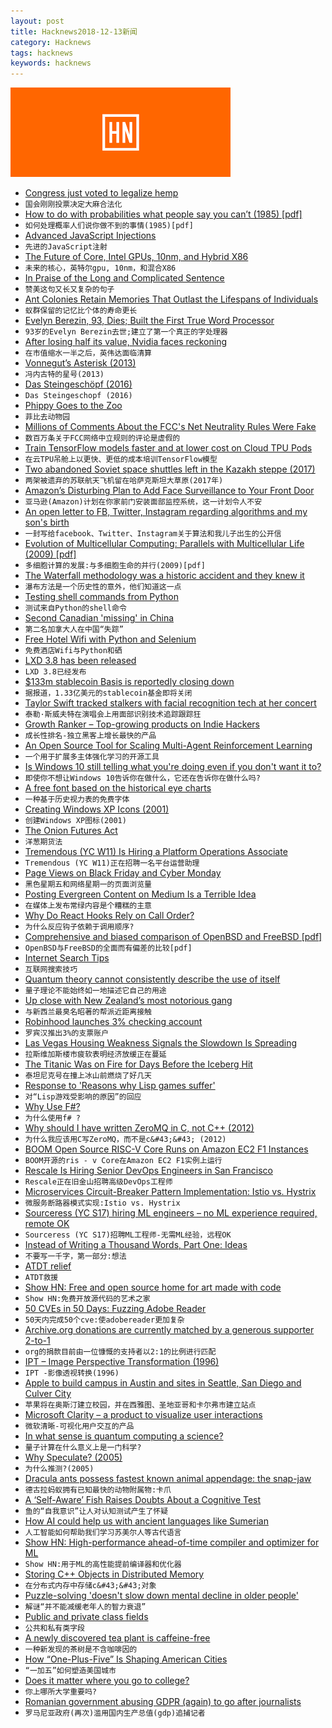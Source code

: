 ```yaml
---
layout: post
title: Hacknews2018-12-13新闻
category: Hacknews
tags: hacknews
keywords: hacknews
---
```


![haccknews-banner](/assets/image/hacknews-banner.jpg)

- [Congress just voted to legalize hemp](https://www.vox.com/policy-and-politics/2018/12/12/18136408/congress-hemp-marijuana-legalization-farm-bill)
- `国会刚刚投票决定大麻合法化`
- [How to do with probabilities what people say you can’t (1985) [pdf]](https://ftp.cs.ucla.edu/pub/stat_ser/r49.pdf)
- `如何处理概率人们说你做不到的事情(1985)[pdf]`
- [Advanced JavaScript Injections](https://brutelogic.com.br/blog/advanced-javascript-injections/)
- `先进的JavaScript注射`
- [The Future of Core, Intel GPUs, 10nm, and Hybrid X86](https://www.anandtech.com/show/13699/intel-architecture-day-2018-core-future-hybrid-x86)
- `未来的核心，英特尔gpu, 10nm，和混合X86`
- [In Praise of the Long and Complicated Sentence](https://lithub.com/in-praise-of-the-long-and-complicated-sentence/)
- `赞美这句又长又复杂的句子`
- [Ant Colonies Retain Memories That Outlast the Lifespans of Individuals](https://www.smithsonianmag.com/science-nature/ant-colonies-retain-memories-outlast-lifespans-individuals-180971022/)
- `蚁群保留的记忆比个体的寿命更长`
- [Evelyn Berezin, 93, Dies; Built the First True Word Processor](https://www.nytimes.com/2018/12/10/obituaries/evelyn-berezin-dead.html)
- `93岁的Evelyn Berezin去世;建立了第一个真正的字处理器`
- [After losing half its value, Nvidia faces reckoning](https://techcrunch.com/2018/12/12/nvidia-perfect-storm/)
- `在市值缩水一半之后，英伟达面临清算`
- [Vonnegut’s Asterisk (2013)](https://axelhow.com/2013/01/19/vonnegut-asterisk/)
- `冯内古特的星号(2013)`
- [Das Steingeschöpf (2016)](http://strangehorizons.com/fiction/das-steingeschopf/)
- `Das Steingeschopf (2016)`
- [Phippy Goes to the Zoo](https://www.cncf.io/phippy-goes-to-the-zoo-book/)
- `菲比去动物园`
- [Millions of Comments About the FCC&#39;s Net Neutrality Rules Were Fake](https://www.buzzfeednews.com/article/kevincollier/feds-investigation-net-neutrality-comments)
- `数百万条关于FCC网络中立规则的评论是虚假的`
- [Train TensorFlow models faster and at lower cost on Cloud TPU Pods](https://cloud.google.com/blog/products/ai-machine-learning/now-you-can-train-ml-models-faster-and-lower-cost-cloud-tpu-pods)
- `在云TPU吊舱上以更快、更低的成本培训TensorFlow模型`
- [Two abandoned Soviet space shuttles left in the Kazakh steppe (2017)](http://edition.cnn.com/style/article/baikonur-buran-soviet-space-shuttle/index.html)
- `两架被遗弃的苏联航天飞机留在哈萨克斯坦大草原(2017年)`
- [Amazon’s Disturbing Plan to Add Face Surveillance to Your Front Door](https://www.aclu.org/blog/privacy-technology/surveillance-technologies/amazons-disturbing-plan-add-face-surveillance-yo-0)
- `亚马逊(Amazon)计划在你家前门安装面部监控系统，这一计划令人不安`
- [An open letter to FB, Twitter, Instagram regarding algorithms and my son&#39;s birth](https://twitter.com/gbrockell/status/1072589687489998848)
- `一封写给facebook、Twitter、Instagram关于算法和我儿子出生的公开信`
- [Evolution of Multicellular Computing: Parallels with Multicellular Life (2009) [pdf]](http://www.evolutionofcomputing.org/Birmingham09Seminar.pdf)
- `多细胞计算的发展:与多细胞生命的并行(2009)[pdf]`
- [The Waterfall methodology was a historic accident and they knew it](http://beza1e1.tuxen.de/waterfall.html)
- `瀑布方法是一个历史性的意外，他们知道这一点`
- [Testing shell commands from Python](https://blog.esciencecenter.nl/testing-shell-commands-from-python-2a2ec87ebf71)
- `测试来自Python的shell命令`
- [Second Canadian &#39;missing&#39; in China](https://www.bbc.com/news/world-asia-china-46548614)
- `第二名加拿大人在中国“失踪”`
- [Free Hotel Wifi with Python and Selenium](https://gkbrk.com/2018/12/free-hotel-wifi-with-python-and-selenium/)
- `免费酒店Wifi与Python和硒`
- [LXD 3.8 has been released](https://discuss.linuxcontainers.org/t/lxd-3-8-has-been-released/3450)
- `LXD 3.8已经发布`
- [$133m stablecoin Basis is reportedly closing down](https://cryptonews.com/news/usd-133m-stablecoin-basis-is-reportedly-closing-down-3064.htm)
- `据报道，1.33亿美元的stablecoin基金即将关闭`
- [Taylor Swift tracked stalkers with facial recognition tech at her concert](https://www.theverge.com/2018/12/12/18137984/taylor-swift-facial-recognition-tech-concert-attendees-stalkers)
- `泰勒·斯威夫特在演唱会上用面部识别技术追踪跟踪狂`
- [Growth Ranker – Top-growing products on Indie Hackers](https://www.growthranker.com)
- `成长性排名-独立黑客上增长最快的产品`
- [An Open Source Tool for Scaling Multi-Agent Reinforcement Learning](https://bair.berkeley.edu/blog/2018/12/12/rllib/)
- `一个用于扩展多主体强化学习的开源工具`
- [Is Windows 10 still telling what you&#39;re doing even if you don&#39;t want it to?](https://www.zdnet.com/article/is-windows-10-still-telling-microsoft-what-youre-doing-even-if-you-dont-want-it-to/)
- `即使你不想让Windows 10告诉你在做什么，它还在告诉你在做什么吗?`
- [A free font based on the historical eye charts](https://optician-sans.com/)
- `一种基于历史视力表的免费字体`
- [Creating Windows XP Icons (2001)](https://msdn.microsoft.com/en-us/library/ms997636.aspx)
- `创建Windows XP图标(2001)`
- [The Onion Futures Act](https://en.wikipedia.org/wiki/Onion_Futures_Act)
- `洋葱期货法`
- [Tremendous (YC W11) Is Hiring a Platform Operations Associate](https://www.giftrocket.com/assets/jobs/Platform%20Operations%20Associate-9a8b3dbb736b2382253bf3644c926c4fbe8292a3952cd0750df9948b172ef95c.pdf)
- `Tremendous (YC W11)正在招聘一名平台运营助理`
- [Page Views on Black Friday and Cyber Monday](https://blog.cloudflare.com/the-truth-about-black-friday-and-cyber-monday/)
- `黑色星期五和网络星期一的页面浏览量`
- [Posting Evergreen Content on Medium Is a Terrible Idea](https://bts.nomadgate.com/medium-evergreen-content)
- `在媒体上发布常绿内容是个糟糕的主意`
- [Why Do React Hooks Rely on Call Order?](https://overreacted.io/why-do-hooks-rely-on-call-order/)
- `为什么反应钩子依赖于调用顺序?`
- [Comprehensive and biased comparison of OpenBSD and FreeBSD [pdf]](https://www.bsdfrog.org/pub/events/my_bsd_sucks_less_than_yours-AsiaBSDCon2017-paper.pdf)
- `OpenBSD与FreeBSD的全面而有偏差的比较[pdf]`
- [Internet Search Tips](https://www.gwern.net/Search)
- `互联网搜索技巧`
- [Quantum theory cannot consistently describe the use of itself](https://www.nature.com/articles/s41467-018-05739-8)
- `量子理论不能始终如一地描述它自己的用途`
- [Up close with New Zealand’s most notorious gang](https://www.huckmag.com/art-and-culture/photography-2/up-close-with-new-zealands-most-notorious-gang/)
- `与新西兰最臭名昭著的帮派近距离接触`
- [Robinhood launches 3% checking account](https://techcrunch.com/2018/12/13/robinhood-free-checking-and-savings-accounts/)
- `罗宾汉推出3%的支票账户`
- [Las Vegas Housing Weakness Signals the Slowdown Is Spreading](https://www.wsj.com/articles/las-vegas-housing-weakness-signals-the-slowdown-is-spreading-11544702400)
- `拉斯维加斯楼市疲软表明经济放缓正在蔓延`
- [The Titanic Was on Fire for Days Before the Iceberg Hit](https://medium.com/dialogue-and-discourse/the-titanic-was-on-fire-for-days-before-the-iceberg-hit-94fa26471dfa)
- `泰坦尼克号在撞上冰山前燃烧了好几天`
- [Response to &#39;Reasons why Lisp games suffer&#39;](http://techsnuffle.com/2018/12/07/reasons-why-lisp-games-suffer-corrections)
- `对“Lisp游戏受影响的原因”的回应`
- [Why Use F#?](https://fsharpforfunandprofit.com/why-use-fsharp/)
- `为什么使用f# ?`
- [Why should I have written ZeroMQ in C, not C&#43;&#43; (2012)](http://250bpm.com/blog:4)
- `为什么我应该用C写ZeroMQ，而不是c&#43;&#43; (2012)`
- [BOOM Open Source RISC-V Core Runs on Amazon EC2 F1 Instances](https://www.cnx-software.com/2018/12/13/boom-risc-v-core-amazon-ec2-f1/)
- `BOOM开源的ris - v Core在Amazon EC2 F1实例上运行`
- [Rescale Is Hiring Senior DevOps Engineers in San Francisco](https://jobs.lever.co/rescale/5bbd7886-8b96-4bf6-a0be-c5df930b9fd3?lever-origin=applied&amp;lever-source%5B%5D=Hacker%20News)
- `Rescale正在旧金山招聘高级DevOps工程师`
- [Microservices Circuit-Breaker Pattern Implementation: Istio vs. Hystrix](https://www.exoscale.com/syslog/istio-vs-hystrix-circuit-breaker/)
- `微服务断路器模式实现:Istio vs. Hystrix`
- [Sourceress (YC S17) hiring ML engineers – no ML experience required, remote OK](https://www.sourceress.com/jobs/machine-learning-engineer)
- `Sourceress (YC S17)招聘ML工程师-无需ML经验，远程OK`
- [Instead of Writing a Thousand Words, Part One: Ideas](https://www.laphamsquarterly.org/ideas-infographic/)
- `不要写一千字，第一部分:想法`
- [ATDT relief](https://rachelbythebay.com/w/2018/12/11/ring/)
- `ATDT救援`
- [Show HN: Free and open source home for art made with code](https://shadergif.com/)
- `Show HN:免费开放源代码的艺术之家`
- [50 CVEs in 50 Days: Fuzzing Adobe Reader](https://research.checkpoint.com/50-adobe-cves-in-50-days/)
- `50天内完成50个cve:使adobereader更加复杂`
- [Archive.org donations are currently matched by a generous supporter 2-to-1](https://archive.org/donate/)
- `org的捐款目前由一位慷慨的支持者以2:1的比例进行匹配`
- [IPT – Image Perspective Transformation (1996)](http://www.fmwconcepts.com/fmw/ipt.html)
- `IPT -影像透视转换(1996)`
- [Apple to build campus in Austin and sites in Seattle, San Diego and Culver City](https://www.apple.com/newsroom/2018/12/apple-to-build-new-campus-in-austin-and-add-jobs-across-the-us/)
- `苹果将在奥斯汀建立校园，并在西雅图、圣地亚哥和卡尔弗市建立站点`
- [Microsoft Clarity – a product to visualize user interactions](https://blogs.bing.com/webmaster/november-2018/Introducing-Clarity-a-web-analytics-product)
- `微软清晰-可视化用户交互的产品`
- [In what sense is quantum computing a science?](http://cognitivemedium.com/qc-a-science)
- `量子计算在什么意义上是一门科学?`
- [Why Speculate? (2005)](http://larvatus.com/michael-crichton-why-speculate/)
- `为什么推测?(2005)`
- [Dracula ants possess fastest known animal appendage: the snap-jaw](https://www.eurekalert.org/pub_releases/2018-12/uoia-dap120618.php)
- `德古拉蚂蚁拥有已知最快的动物附属物:卡爪`
- [A ‘Self-Aware’ Fish Raises Doubts About a Cognitive Test](https://www.quantamagazine.org/a-self-aware-fish-raises-doubts-about-a-cognitive-test-20181212/)
- `鱼的“自我意识”让人对认知测试产生了怀疑`
- [How AI could help us with ancient languages like Sumerian](http://www.bbc.com/future/story/20181207-how-ai-could-help-us-with-ancient-languages-like-sumerian)
- `人工智能如何帮助我们学习苏美尔人等古代语言`
- [Show HN: High-performance ahead-of-time compiler and optimizer for ML](https://www.scss.tcd.ie/~andersan/projects/live/triNNity.html)
- `Show HN:用于ML的高性能提前编译器和优化器`
- [Storing C&#43;&#43; Objects in Distributed Memory](https://people.eecs.berkeley.edu/~brock/blog/storing_cpp_objects.php)
- `在分布式内存中存储c&#43;&#43;对象`
- [Puzzle-solving &#39;doesn&#39;t slow down mental decline in older people&#39;](https://www.nhs.uk/news/older-people/puzzle-solving-doesnt-slow-down-mental-decline-older-people/)
- `解谜“并不能减缓老年人的智力衰退”`
- [Public and private class fields](https://developers.google.com/web/updates/2018/12/class-fields)
- `公共和私有类字段`
- [A newly discovered tea plant is caffeine-free](https://www.economist.com/science-and-technology/2018/11/17/a-newly-discovered-tea-plant-is-caffeine-free)
- `一种新发现的茶树是不含咖啡因的`
- [How “One-Plus-Five” Is Shaping American Cities](http://archplanbaltimore.blogspot.com/2015/03/how-one-plus-five-is-shaping-american_27.html)
- `“一加五”如何塑造美国城市`
- [Does it matter where you go to college?](https://www.theatlantic.com/ideas/archive/2018/12/does-it-matter-where-you-go-college/577816/)
- `你上哪所大学重要吗?`
- [Romanian government abusing GDPR (again) to go after journalists](https://twitter.com/AFiscutean/status/1073243007376416769)
- `罗马尼亚政府(再次)滥用国内生产总值(gdp)追捕记者`

